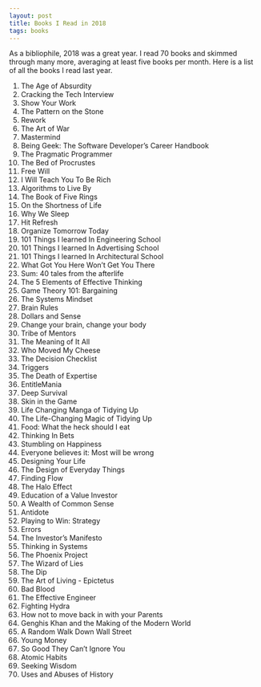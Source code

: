 ```yaml
---
layout: post
title: Books I Read in 2018
tags: books
---
```


As a bibliophile, 2018 was a great year. I read 70 books and skimmed through many more, averaging at least five books per month. Here is a list of all the books I read last year.

1. The Age of Absurdity
2. Cracking the Tech Interview
3. Show Your Work
4. The Pattern on the Stone
5. Rework
6. The Art of War
7. Mastermind
8. Being Geek: The Software Developer’s Career Handbook
9. The Pragmatic Programmer
10. The Bed of Procrustes
11. Free Will
12. I Will Teach You To Be Rich
13. Algorithms to Live By
14. The Book of Five Rings
15. On the Shortness of Life
16. Why We Sleep
17. Hit Refresh
18. Organize Tomorrow Today
19. 101 Things I learned In Engineering School
20. 101 Things I learned In Advertising School
21. 101 Things I learned In Architectural School
22. What Got You Here Won’t Get You There
23. Sum: 40 tales from the afterlife
24. The 5 Elements of Effective Thinking
25. Game Theory 101: Bargaining
26. The Systems Mindset
27. Brain Rules
28. Dollars and Sense
29. Change your brain, change your body
30. Tribe of Mentors
31. The Meaning of It All
32. Who Moved My Cheese
33. The Decision Checklist
34. Triggers
35. The Death of Expertise
36. EntitleMania
37. Deep Survival
38. Skin in the Game
39. Life Changing Manga of Tidying Up
40. The Life-Changing Magic of Tidying Up
41. Food: What the heck should I eat
42. Thinking In Bets
43. Stumbling on Happiness
44. Everyone believes it: Most will be wrong
45. Designing Your Life
46. The Design of Everyday Things
47. Finding Flow
48. The Halo Effect
49. Education of a Value Investor
50. A Wealth of Common Sense
51. Antidote
52. Playing to Win: Strategy
53. Errors
54. The Investor’s Manifesto
55. Thinking in Systems
56. The Phoenix Project
57. The Wizard of Lies
58. The Dip
59. The Art of Living - Epictetus
60. Bad Blood
61. The Effective Engineer
62. Fighting Hydra
63. How not to move back in with your Parents
64. Genghis Khan and the Making of the Modern World
65. A Random Walk Down Wall Street
66. Young Money
67. So Good They Can’t Ignore You
68. Atomic Habits
69. Seeking Wisdom
70. Uses and Abuses of History